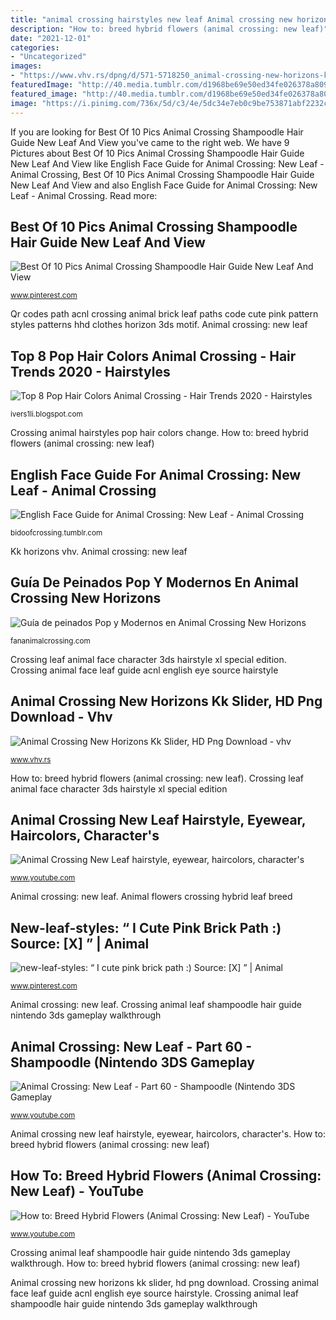 ```yaml
---
title: "animal crossing hairstyles new leaf Animal crossing new horizons kk slider, hd png download"
description: "How to: breed hybrid flowers (animal crossing: new leaf)"
date: "2021-12-01"
categories:
- "Uncategorized"
images:
- "https://www.vhv.rs/dpng/d/571-5718250_animal-crossing-new-horizons-kk-slider-hd-png.png"
featuredImage: "http://40.media.tumblr.com/d1968be69e50ed34fe026378a809112c/tumblr_mo7uexjcqE1svownfo1_1280.png"
featured_image: "http://40.media.tumblr.com/d1968be69e50ed34fe026378a809112c/tumblr_mo7uexjcqE1svownfo1_1280.png"
image: "https://i.pinimg.com/736x/5d/c3/4e/5dc34e7eb0c9be753871abf2232c5eed.jpg"
---
```


If you are looking for Best Of 10 Pics Animal Crossing Shampoodle Hair Guide New Leaf And View you've came to the right web. We have 9 Pictures about Best Of 10 Pics Animal Crossing Shampoodle Hair Guide New Leaf And View like English Face Guide for Animal Crossing: New Leaf - Animal Crossing, Best Of 10 Pics Animal Crossing Shampoodle Hair Guide New Leaf And View and also English Face Guide for Animal Crossing: New Leaf - Animal Crossing. Read more:

## Best Of 10 Pics Animal Crossing Shampoodle Hair Guide New Leaf And View

![Best Of 10 Pics Animal Crossing Shampoodle Hair Guide New Leaf And View](https://i.pinimg.com/originals/e8/90/57/e8905757f983f0d1e9ec541f9604fb50.jpg "Qr codes path acnl crossing animal brick leaf paths code cute pink pattern styles patterns hhd clothes horizon 3ds motif")

<small>www.pinterest.com</small>

Qr codes path acnl crossing animal brick leaf paths code cute pink pattern styles patterns hhd clothes horizon 3ds motif. Animal crossing: new leaf

## Top 8 Pop Hair Colors Animal Crossing - Hair Trends 2020 - Hairstyles

![Top 8 Pop Hair Colors Animal Crossing - Hair Trends 2020 - Hairstyles](https://www.imore.com/sites/imore.com/files/styles/large/public/field/image/2020/03/animal-crossing-hairstyles-pop.jpg?itok=RAmaodpn "Animal crossing: new leaf")

<small>ivers1li.blogspot.com</small>

Crossing animal hairstyles pop hair colors change. How to: breed hybrid flowers (animal crossing: new leaf)

## English Face Guide For Animal Crossing: New Leaf - Animal Crossing

![English Face Guide for Animal Crossing: New Leaf - Animal Crossing](http://40.media.tumblr.com/d1968be69e50ed34fe026378a809112c/tumblr_mo7uexjcqE1svownfo1_1280.png "Kk horizons vhv")

<small>bidoofcrossing.tumblr.com</small>

Kk horizons vhv. Animal crossing: new leaf

## Guía De Peinados Pop Y Modernos En Animal Crossing New Horizons

![Guía de peinados Pop y Modernos en Animal Crossing New Horizons](https://fananimalcrossing.com/wp-content/uploads/2020/03/2020032113132400-02CB906EA538A35643C1E1484C4B947D.jpg "Best of 10 pics animal crossing shampoodle hair guide new leaf and view")

<small>fananimalcrossing.com</small>

Crossing leaf animal face character 3ds hairstyle xl special edition. Crossing animal face leaf guide acnl english eye source hairstyle

## Animal Crossing New Horizons Kk Slider, HD Png Download - Vhv

![Animal Crossing New Horizons Kk Slider, HD Png Download - vhv](https://www.vhv.rs/dpng/d/571-5718250_animal-crossing-new-horizons-kk-slider-hd-png.png "Top 8 pop hair colors animal crossing")

<small>www.vhv.rs</small>

How to: breed hybrid flowers (animal crossing: new leaf). Crossing leaf animal face character 3ds hairstyle xl special edition

## Animal Crossing New Leaf Hairstyle, Eyewear, Haircolors, Character&#039;s

![Animal Crossing New Leaf hairstyle, eyewear, haircolors, character&#039;s](http://i.ytimg.com/vi/3vYU0VptY4M/hqdefault.jpg "How to: breed hybrid flowers (animal crossing: new leaf)")

<small>www.youtube.com</small>

Animal crossing: new leaf. Animal flowers crossing hybrid leaf breed

## New-leaf-styles: “ I Cute Pink Brick Path :) Source: [X] ” | Animal

![new-leaf-styles: “ I cute pink brick path :) Source: [X] ” | Animal](https://i.pinimg.com/736x/5d/c3/4e/5dc34e7eb0c9be753871abf2232c5eed.jpg "Qr codes path acnl crossing animal brick leaf paths code cute pink pattern styles patterns hhd clothes horizon 3ds motif")

<small>www.pinterest.com</small>

Animal crossing: new leaf. Crossing animal leaf shampoodle hair guide nintendo 3ds gameplay walkthrough

## Animal Crossing: New Leaf - Part 60 - Shampoodle (Nintendo 3DS Gameplay

![Animal Crossing: New Leaf - Part 60 - Shampoodle (Nintendo 3DS Gameplay](https://i.ytimg.com/vi/DYzN5nC4pEQ/maxresdefault.jpg "Crossing animal face leaf guide acnl english eye source hairstyle")

<small>www.youtube.com</small>

Animal crossing new leaf hairstyle, eyewear, haircolors, character&#039;s. How to: breed hybrid flowers (animal crossing: new leaf)

## How To: Breed Hybrid Flowers (Animal Crossing: New Leaf) - YouTube

![How to: Breed Hybrid Flowers (Animal Crossing: New Leaf) - YouTube](https://i.ytimg.com/vi/OE3A15b465M/maxresdefault.jpg "Kk horizons vhv")

<small>www.youtube.com</small>

Crossing animal leaf shampoodle hair guide nintendo 3ds gameplay walkthrough. How to: breed hybrid flowers (animal crossing: new leaf)

Animal crossing new horizons kk slider, hd png download. Crossing animal face leaf guide acnl english eye source hairstyle. Crossing animal leaf shampoodle hair guide nintendo 3ds gameplay walkthrough

